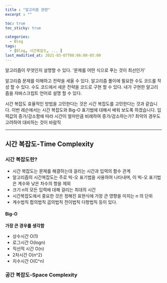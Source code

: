 ```yaml
---
title : "알고리즘 관련"
excerpt : ""

toc: true
toc_sticky: true

categories:
  - Blog
tags:
  - [Blog, 시간복잡도, ... ]
last_modified_at: 2021-03-07T08:06:00-05:00
---
```


알고리즘이 무엇인지 설명할 수 있다.
'문제를 어떤 식으로 푸는 것이 최선인가'

알고리즘 문제를 이해하고 전략을 세울 수 있다.
알고리즘 풀이에 필요한 수도 코드를 작성 할 수 있다.
수도 코드에서 세운 전략을 코드로 구현 할 수 있다.
내가 구현한 알고리즘을 자바스크립트 언어로 설명 할 수 있다.


시간 복잡도
효율적인 방법을 고민한다는 것은 시간 복잡도를 고민한다는 것과 같습니다. 이번 레슨에서는 시간 복잡도와 Big-O 표기법에 대해서 배워 보도록 하겠습니다.
입력값의 증가/감소함에 따라 시간이 얼마만큼 비례하여 증가/감소하는가?
최악의 경우도 고려하여 대비하는 것이 바람직

***

## 시간 복잡도-Time Complexity 

### 시간 복잡도란?

* 시간 복잡도는 문제를 해결하는데 걸리는 시간과 입력의 함수 관계
* 알고리즘의 시간복잡도는 주로 빅-오 표기법을 사용하여 나타내며, 이 빅-오 표기법은 계수와 낮은 차수의 항을 제외
* 크기 n의 모든 입력에 대해 걸리는 최대의 시간
* 시간복잡도에서 중요한 것은 정해진 표현식에 가장 큰 영향을 미치는 n 의 단위
* 계수법칙 합의법칙 곱의법칙 전이법칙 다항법칙 등이 있다.

#### Big-O
**가장 큰 경우를 생각함**

* 상수시간      O(1)
* 로그시간      O(logn)
* 직선적 시간   O(n)
* 2차시간       O(n^2)
* 지수시간      O(C^n)



### 공간 복잡도-Space Complexity